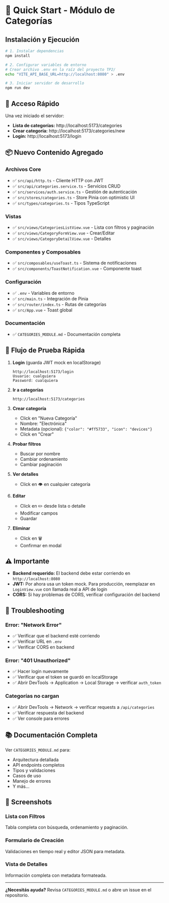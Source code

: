 # 🚀 Quick Start - Módulo de Categorías

## Instalación y Ejecución

```bash
# 1. Instalar dependencias
npm install

# 2. Configurar variables de entorno
# Crear archivo .env en la raíz del proyecto TP2/
echo "VITE_API_BASE_URL=http://localhost:8080" > .env

# 3. Iniciar servidor de desarrollo
npm run dev
```

## 🔗 Acceso Rápido

Una vez iniciado el servidor:

- **Lista de categorías:** http://localhost:5173/categories
- **Crear categoría:** http://localhost:5173/categories/new
- **Login:** http://localhost:5173/login

## 📦 Nuevo Contenido Agregado

### Archivos Core
- ✅ `src/api/http.ts` - Cliente HTTP con JWT
- ✅ `src/api/categories.service.ts` - Servicios CRUD
- ✅ `src/services/auth.service.ts` - Gestión de autenticación
- ✅ `src/stores/categories.ts` - Store Pinia con optimistic UI
- ✅ `src/types/categories.ts` - Tipos TypeScript

### Vistas
- ✅ `src/views/CategoriesListView.vue` - Lista con filtros y paginación
- ✅ `src/views/CategoryFormView.vue` - Crear/Editar
- ✅ `src/views/CategoryDetailView.vue` - Detalles

### Componentes y Composables
- ✅ `src/composables/useToast.ts` - Sistema de notificaciones
- ✅ `src/components/ToastNotification.vue` - Componente toast

### Configuración
- ✅ `.env` - Variables de entorno
- ✅ `src/main.ts` - Integración de Pinia
- ✅ `src/router/index.ts` - Rutas de categorías
- ✅ `src/App.vue` - Toast global

### Documentación
- ✅ `CATEGORIES_MODULE.md` - Documentación completa

## 🎯 Flujo de Prueba Rápida

1. **Login** (guarda JWT mock en localStorage)
   ```
   http://localhost:5173/login
   Usuario: cualquiera
   Password: cualquiera
   ```

2. **Ir a categorías**
   ```
   http://localhost:5173/categories
   ```

3. **Crear categoría**
   - Click en "Nueva Categoría"
   - Nombre: "Electrónica"
   - Metadata (opcional): `{"color": "#ff5733", "icon": "devices"}`
   - Click en "Crear"

4. **Probar filtros**
   - Buscar por nombre
   - Cambiar ordenamiento
   - Cambiar paginación

5. **Ver detalles**
   - Click en 👁️ en cualquier categoría

6. **Editar**
   - Click en ✏️ desde lista o detalle
   - Modificar campos
   - Guardar

7. **Eliminar**
   - Click en 🗑️
   - Confirmar en modal

## ⚠️ Importante

- **Backend requerido:** El backend debe estar corriendo en `http://localhost:8080`
- **JWT:** Por ahora usa un token mock. Para producción, reemplazar en `LoginView.vue` con llamada real a API de login
- **CORS:** Si hay problemas de CORS, verificar configuración del backend

## 🔧 Troubleshooting

### Error: "Network Error"
- ✅ Verificar que el backend esté corriendo
- ✅ Verificar URL en `.env`
- ✅ Verificar CORS en backend

### Error: "401 Unauthorized"
- ✅ Hacer login nuevamente
- ✅ Verificar que el token se guardó en localStorage
- ✅ Abrir DevTools → Application → Local Storage → verificar `auth_token`

### Categorías no cargan
- ✅ Abrir DevTools → Network → verificar requests a `/api/categories`
- ✅ Verificar respuesta del backend
- ✅ Ver console para errores

## 📚 Documentación Completa

Ver `CATEGORIES_MODULE.md` para:
- Arquitectura detallada
- API endpoints completos
- Tipos y validaciones
- Casos de uso
- Manejo de errores
- Y más...

## 🎨 Screenshots

### Lista con Filtros
Tabla completa con búsqueda, ordenamiento y paginación.

### Formulario de Creación
Validaciones en tiempo real y editor JSON para metadata.

### Vista de Detalles
Información completa con metadata formateada.

---

**¿Necesitás ayuda?** Revisa `CATEGORIES_MODULE.md` o abre un issue en el repositorio.
